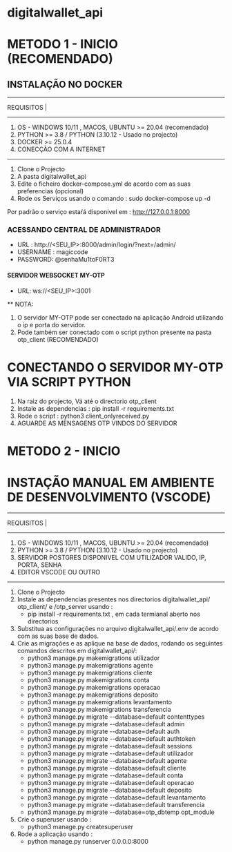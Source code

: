 # digitalwallet_api
# METODO 1 - INICIO (RECOMENDADO)
## INSTALAÇÃO NO DOCKER 
***********
REQUISITOS |
************
1. OS - WINDOWS 10/11 , MACOS, UBUNTU >= 20.04  (recomendado)
2. PYTHON >= 3.8 / PYTHON (3.10.12 -  Usado no projecto)
3. DOCKER >= 25.0.4
4. CONECÇÃO COM A INTERNET
***********************************
1. Clone o Projecto
2. A pasta digitalwallet_api
3. Edite o ficheiro docker-compose.yml de acordo com as suas preferencias (opcional)
4. Rode os Serviços usando o comando : sudo docker-compose up -d

 Por padrão o serviço estaŕá disponivel em : http://127.0.0.1:8000

 ### ACESSANDO CENTRAL DE ADMINISTRADOR
 * URL : http://<SEU_IP>:8000/admin/login/?next=/admin/
 * USERNAME : magiccode
 * PASSWORD: @senhaMu1toF0RT3

 #### SERVIDOR WEBSOCKET MY-OTP
 * URL: ws://<SEU_IP>:3001

 ** NOTA: 
 1. O servidor MY-OTP pode ser conectado na aplicação Android utilizando o ip e porta do servidor.
 2. Pode também ser conectado com o script python presente na pasta otp_client (RECOMENDADO)

 # CONECTANDO O SERVIDOR MY-OTP VIA SCRIPT PYTHON
 1. Na raiz do projecto, Vá até o directorio otp_client
 2. Instale as dependencias : pip install -r requirements.txt
 3. Rode o script : python3 client_onlyreceived.py
 4. AGUARDE AS MENSAGENS OTP VINDOS DO SERVIDOR

 # METODO 2 - INICIO
 # INSTAÇÃO MANUAL EM AMBIENTE DE DESENVOLVIMENTO (VSCODE)
 ***********
 REQUISITOS |
 ************
 1. OS - WINDOWS 10/11 , MACOS, UBUNTU >= 20.04  (recomendado)
 2. PYTHON >= 3.8 / PYTHON (3.10.12 -  Usado no projecto)
 3. SERVIDOR POSTGRES DISPONIVEL COM UTILIZADOR VALIDO, IP, PORTA, SENHA
 4. EDITOR VSCODE OU OUTRO
 ************
 
 1. Clone o Projecto
 2. Instale as dependencias presentes nos directorios digitalwallet_api/ otp_client/ e /otp_server usando :
    * pip install -r requirements.txt , em cada termianal aberto nos directorios
 4. Substitua as configurações no arquivo digitalwallet_api/.env de acordo com as suas base de dados.
 5. Crie as migrações e as aplique na base de dados, rodando os seguintes comandos descritos  em digitalwallet_api/:
    * python3 manage.py makemigrations utilizador
    * python3 manage.py makemigrations agente
    * python3 manage.py makemigrations cliente
    * python3 manage.py makemigrations conta
    * python3 manage.py makemigrations operacao
    * python3 manage.py makemigrations deposito
    * python3 manage.py makemigrations levantamento
    * python3 manage.py makemigrations transferencia
    * python3 manage.py migrate --database=default contenttypes
    * python3 manage.py migrate --database=default admin
    * python3 manage.py migrate --database=default auth
    * python3 manage.py migrate --database=default authtoken
    * python3 manage.py migrate --database=default sessions
    * python3 manage.py migrate --database=default utilizador
    * python3 manage.py migrate --database=default agente
    * python3 manage.py migrate --database=default cliente
    * python3 manage.py migrate --database=default conta
    * python3 manage.py migrate --database=default operacao
    * python3 manage.py migrate --database=default deposito
    * python3 manage.py migrate --database=default levantamento
    * python3 manage.py migrate --database=default transferencia
    * python3 manage.py migrate --database=otp_dbtemp opt_module
 6. Crie o superuser usando :
    * python3 manage.py createsuperuser
 8. Rode a aplicação usando :
    * python manage.py runserver 0.0.0.0:8000
 


 
